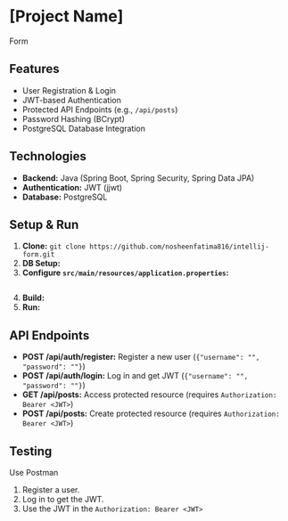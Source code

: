 # [Project Name]

Form
## Features

* User Registration & Login
* JWT-based Authentication
* Protected API Endpoints (e.g., `/api/posts`)
* Password Hashing (BCrypt)
* PostgreSQL Database Integration

## Technologies

* **Backend:** Java (Spring Boot, Spring Security, Spring Data JPA)
* **Authentication:** JWT (jjwt)
* **Database:** PostgreSQL
## Setup & Run

1.  **Clone:** `git clone https://github.com/nosheenfatima816/intellij-form.git`
2.  **DB Setup:**
3.  **Configure `src/main/resources/application.properties`:**
    ```
4.  **Build:** 
5.  **Run:** 

## API Endpoints

* **POST /api/auth/register:** Register a new user (`{"username": "", "password": ""}`)
* **POST /api/auth/login:** Log in and get JWT (`{"username": "", "password": ""}`)
* **GET /api/posts:** Access protected resource (requires `Authorization: Bearer <JWT>`)
* **POST /api/posts:** Create protected resource (requires `Authorization: Bearer <JWT>`)

## Testing

Use Postman

1.  Register a user.
2.  Log in to get the JWT.
3.  Use the JWT in the `Authorization: Bearer <JWT>`
